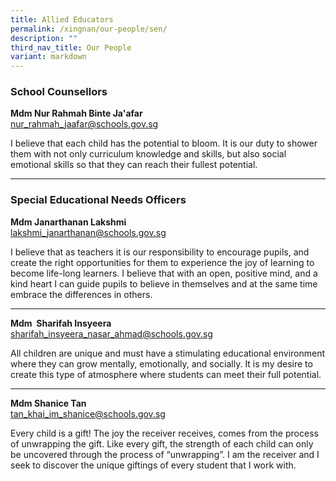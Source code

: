 ```yaml
---
title: Allied Educators
permalink: /xingnan/our-people/sen/
description: ""
third_nav_title: Our People
variant: markdown
---
```

### School Counsellors

**Mdm Nur Rahmah Binte Ja'afar** <br>
[nur\_rahmah\_jaafar@schools.gov.sg](mailto:nur_rahmah_jaafar@schools.gov.sg) <br>

I believe that each child has the potential to bloom. It is our duty to shower them with not only curriculum knowledge and skills, but also social emotional skills so that they can reach their fullest potential. 

* * *

### Special Educational Needs Officers

**Mdm Janarthanan Lakshmi**<br>
[lakshmi\_janarthanan@schools.gov.sg](mailto:lakshmi_janarthanan@schools.gov.sg) <br>

I believe that as teachers it is our responsibility to encourage pupils, and create the right opportunities for them to experience the joy of learning to become life-long learners. I believe that with an open, positive mind, and a kind heart I can guide pupils to believe in themselves and at the same time embrace the differences in others.

* * *

**Mdm&nbsp; Sharifah Insyeera** <br>
[sharifah\_insyeera\_nasar\_ahmad@schools.gov.sg](mailto:sharifah_insyeera_nasar_ahmad@schools.gov.sg)

All children are unique and must have a stimulating educational environment where they can grow mentally, emotionally, and socially. It is my desire to create this type of atmosphere where students can meet their full potential.

* * *

**Mdm Shanice Tan** <br> 
[tan_khai_im_shanice@schools.gov.sg](mailto:tan_khai_im_shanice@schools.gov.sg)

       

Every child is a gift! The joy the receiver receives, comes from the process of unwrapping the gift. Like every gift, the strength of each child can only be uncovered through the process of “unwrapping”. I am the receiver and I seek to discover the unique giftings of every student that I work with.